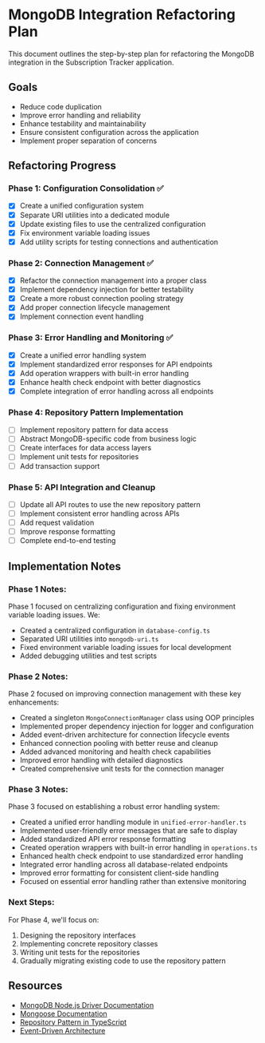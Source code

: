 # MongoDB Integration Refactoring Plan

This document outlines the step-by-step plan for refactoring the MongoDB integration in the Subscription Tracker application.

## Goals

- Reduce code duplication
- Improve error handling and reliability
- Enhance testability and maintainability
- Ensure consistent configuration across the application
- Implement proper separation of concerns

## Refactoring Progress

### Phase 1: Configuration Consolidation ✅

- [x] Create a unified configuration system
- [x] Separate URI utilities into a dedicated module
- [x] Update existing files to use the centralized configuration
- [x] Fix environment variable loading issues
- [x] Add utility scripts for testing connections and authentication

### Phase 2: Connection Management ✅

- [x] Refactor the connection management into a proper class
- [x] Implement dependency injection for better testability
- [x] Create a more robust connection pooling strategy
- [x] Add proper connection lifecycle management
- [x] Implement connection event handling

### Phase 3: Error Handling and Monitoring ✅

- [x] Create a unified error handling system
- [x] Implement standardized error responses for API endpoints
- [x] Add operation wrappers with built-in error handling
- [x] Enhance health check endpoint with better diagnostics
- [x] Complete integration of error handling across all endpoints

### Phase 4: Repository Pattern Implementation

- [ ] Implement repository pattern for data access
- [ ] Abstract MongoDB-specific code from business logic
- [ ] Create interfaces for data access layers
- [ ] Implement unit tests for repositories
- [ ] Add transaction support

### Phase 5: API Integration and Cleanup

- [ ] Update all API routes to use the new repository pattern
- [ ] Implement consistent error handling across APIs
- [ ] Add request validation
- [ ] Improve response formatting
- [ ] Complete end-to-end testing

## Implementation Notes

### Phase 1 Notes:

Phase 1 focused on centralizing configuration and fixing environment variable loading issues. We:
- Created a centralized configuration in `database-config.ts`
- Separated URI utilities into `mongodb-uri.ts`
- Fixed environment variable loading issues for local development
- Added debugging utilities and test scripts

### Phase 2 Notes:

Phase 2 focused on improving connection management with these key enhancements:
- Created a singleton `MongoConnectionManager` class using OOP principles
- Implemented proper dependency injection for logger and configuration
- Added event-driven architecture for connection lifecycle events
- Enhanced connection pooling with better reuse and cleanup
- Added advanced monitoring and health check capabilities
- Improved error handling with detailed diagnostics
- Created comprehensive unit tests for the connection manager

### Phase 3 Notes:

Phase 3 focused on establishing a robust error handling system:
- Created a unified error handling module in `unified-error-handler.ts`
- Implemented user-friendly error messages that are safe to display
- Added standardized API error response formatting
- Created operation wrappers with built-in error handling in `operations.ts`
- Enhanced health check endpoint to use standardized error handling
- Integrated error handling across all database-related endpoints
- Improved error formatting for consistent client-side handling
- Focused on essential error handling rather than extensive monitoring

### Next Steps:

For Phase 4, we'll focus on:
1. Designing the repository interfaces
2. Implementing concrete repository classes 
3. Writing unit tests for the repositories
4. Gradually migrating existing code to use the repository pattern

## Resources

- [MongoDB Node.js Driver Documentation](https://mongodb.github.io/node-mongodb-native/)
- [Mongoose Documentation](https://mongoosejs.com/docs/)
- [Repository Pattern in TypeScript](https://khalilstemmler.com/articles/typescript-domain-driven-design/repository-dto-mapper/)
- [Event-Driven Architecture](https://martinfowler.com/articles/201701-event-driven.html)

